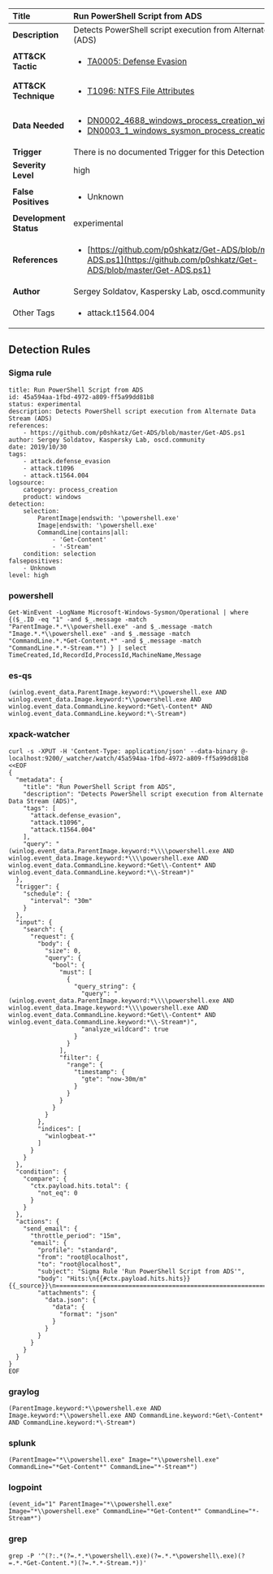 | Title                    | Run PowerShell Script from ADS       |
|:-------------------------|:------------------|
| **Description**          | Detects PowerShell script execution from Alternate Data Stream (ADS) |
| **ATT&amp;CK Tactic**    |  <ul><li>[TA0005: Defense Evasion](https://attack.mitre.org/tactics/TA0005)</li></ul>  |
| **ATT&amp;CK Technique** | <ul><li>[T1096: NTFS File Attributes](https://attack.mitre.org/techniques/T1096)</li></ul>  |
| **Data Needed**          | <ul><li>[DN0002_4688_windows_process_creation_with_commandline](../Data_Needed/DN0002_4688_windows_process_creation_with_commandline.md)</li><li>[DN0003_1_windows_sysmon_process_creation](../Data_Needed/DN0003_1_windows_sysmon_process_creation.md)</li></ul>  |
| **Trigger**              |  There is no documented Trigger for this Detection Rule yet  |
| **Severity Level**       | high |
| **False Positives**      | <ul><li>Unknown</li></ul>  |
| **Development Status**   | experimental |
| **References**           | <ul><li>[https://github.com/p0shkatz/Get-ADS/blob/master/Get-ADS.ps1](https://github.com/p0shkatz/Get-ADS/blob/master/Get-ADS.ps1)</li></ul>  |
| **Author**               | Sergey Soldatov, Kaspersky Lab, oscd.community |
| Other Tags           | <ul><li>attack.t1564.004</li></ul> | 

## Detection Rules

### Sigma rule

```
title: Run PowerShell Script from ADS
id: 45a594aa-1fbd-4972-a809-ff5a99dd81b8
status: experimental
description: Detects PowerShell script execution from Alternate Data Stream (ADS)
references:
    - https://github.com/p0shkatz/Get-ADS/blob/master/Get-ADS.ps1
author: Sergey Soldatov, Kaspersky Lab, oscd.community
date: 2019/10/30
tags:
    - attack.defense_evasion
    - attack.t1096
    - attack.t1564.004
logsource:
    category: process_creation
    product: windows
detection:
    selection:
        ParentImage|endswith: '\powershell.exe'
        Image|endswith: '\powershell.exe'
        CommandLine|contains|all:
            - 'Get-Content'
            - '-Stream'
    condition: selection
falsepositives:
    - Unknown
level: high

```





### powershell
    
```
Get-WinEvent -LogName Microsoft-Windows-Sysmon/Operational | where {($_.ID -eq "1" -and $_.message -match "ParentImage.*.*\\powershell.exe" -and $_.message -match "Image.*.*\\powershell.exe" -and $_.message -match "CommandLine.*.*Get-Content.*" -and $_.message -match "CommandLine.*.*-Stream.*") } | select TimeCreated,Id,RecordId,ProcessId,MachineName,Message
```


### es-qs
    
```
(winlog.event_data.ParentImage.keyword:*\\powershell.exe AND winlog.event_data.Image.keyword:*\\powershell.exe AND winlog.event_data.CommandLine.keyword:*Get\-Content* AND winlog.event_data.CommandLine.keyword:*\-Stream*)
```


### xpack-watcher
    
```
curl -s -XPUT -H 'Content-Type: application/json' --data-binary @- localhost:9200/_watcher/watch/45a594aa-1fbd-4972-a809-ff5a99dd81b8 <<EOF
{
  "metadata": {
    "title": "Run PowerShell Script from ADS",
    "description": "Detects PowerShell script execution from Alternate Data Stream (ADS)",
    "tags": [
      "attack.defense_evasion",
      "attack.t1096",
      "attack.t1564.004"
    ],
    "query": "(winlog.event_data.ParentImage.keyword:*\\\\powershell.exe AND winlog.event_data.Image.keyword:*\\\\powershell.exe AND winlog.event_data.CommandLine.keyword:*Get\\-Content* AND winlog.event_data.CommandLine.keyword:*\\-Stream*)"
  },
  "trigger": {
    "schedule": {
      "interval": "30m"
    }
  },
  "input": {
    "search": {
      "request": {
        "body": {
          "size": 0,
          "query": {
            "bool": {
              "must": [
                {
                  "query_string": {
                    "query": "(winlog.event_data.ParentImage.keyword:*\\\\powershell.exe AND winlog.event_data.Image.keyword:*\\\\powershell.exe AND winlog.event_data.CommandLine.keyword:*Get\\-Content* AND winlog.event_data.CommandLine.keyword:*\\-Stream*)",
                    "analyze_wildcard": true
                  }
                }
              ],
              "filter": {
                "range": {
                  "timestamp": {
                    "gte": "now-30m/m"
                  }
                }
              }
            }
          }
        },
        "indices": [
          "winlogbeat-*"
        ]
      }
    }
  },
  "condition": {
    "compare": {
      "ctx.payload.hits.total": {
        "not_eq": 0
      }
    }
  },
  "actions": {
    "send_email": {
      "throttle_period": "15m",
      "email": {
        "profile": "standard",
        "from": "root@localhost",
        "to": "root@localhost",
        "subject": "Sigma Rule 'Run PowerShell Script from ADS'",
        "body": "Hits:\n{{#ctx.payload.hits.hits}}{{_source}}\n================================================================================\n{{/ctx.payload.hits.hits}}",
        "attachments": {
          "data.json": {
            "data": {
              "format": "json"
            }
          }
        }
      }
    }
  }
}
EOF

```


### graylog
    
```
(ParentImage.keyword:*\\powershell.exe AND Image.keyword:*\\powershell.exe AND CommandLine.keyword:*Get\-Content* AND CommandLine.keyword:*\-Stream*)
```


### splunk
    
```
(ParentImage="*\\powershell.exe" Image="*\\powershell.exe" CommandLine="*Get-Content*" CommandLine="*-Stream*")
```


### logpoint
    
```
(event_id="1" ParentImage="*\\powershell.exe" Image="*\\powershell.exe" CommandLine="*Get-Content*" CommandLine="*-Stream*")
```


### grep
    
```
grep -P '^(?:.*(?=.*.*\powershell\.exe)(?=.*.*\powershell\.exe)(?=.*.*Get-Content.*)(?=.*.*-Stream.*))'
```



